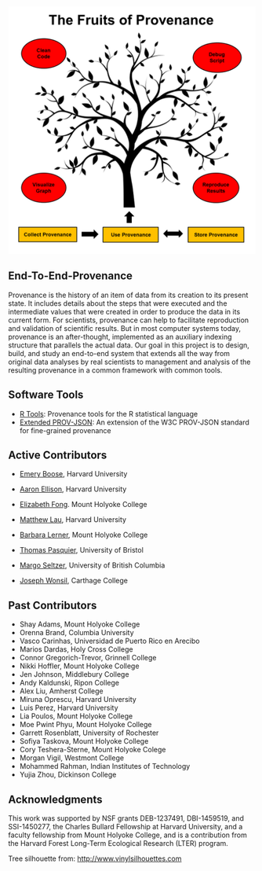 ![fruits of provenance](fruits-of-provenance.png)

## End-To-End-Provenance

Provenance is the history of an item of data from its creation to its present state. It includes details about the steps that were executed and the intermediate values that were created in order to produce the data in its current form. For scientists, provenance can help to facilitate reproduction and validation of scientific results. But in most computer systems today, provenance is an after-thought, implemented as an auxiliary indexing structure that parallels the actual data. Our goal in this project is to design, build, and study an end-to-end system that extends all the way from original data analyses by real scientists to management and analysis of the resulting provenance in a common framework with common tools.

## Software Tools

* [R Tools](https://github.com/End-to-end-provenance/End-to-end-provenance.github.io/blob/master/RTools.md): Provenance tools for the R statistical language
* [Extended PROV-JSON](https://github.com/End-to-end-provenance/ExtendedProvJson/blob/master/README.md): An extension of the W3C PROV-JSON standard for fine-grained provenance

## Active Contributors

* [Emery Boose](https://harvardforest.fas.harvard.edu/researchers/9), Harvard University

* [Aaron Ellison](https://harvardforest.fas.harvard.edu/aaron-ellison), Harvard University

* [Elizabeth Fong](https://www.linkedin.com/in/elizabethfongwm). Mount Holyoke College

* [Matthew Lau](https://harvardforest.fas.harvard.edu/researchers/8438), Harvard University

* [Barbara Lerner](https://www.mtholyoke.edu/%7Eblerner/), Mount Holyoke College

* [Thomas Pasquier](https://www.cl.cam.ac.uk/%7Etfjmp2/), University of Bristol

* [Margo Seltzer](https://www.eecs.harvard.edu/margo/), University of British Columbia

* [Joseph Wonsil](https://jwons.github.io/), Carthage College

## Past Contributors

* Shay Adams, Mount Holyoke College
* Orenna Brand, Columbia University
* Vasco Carinhas, Universidad de Puerto Rico en Arecibo
* Marios Dardas, Holy Cross College
* Connor Gregorich-Trevor, Grinnell College
* Nikki Hoffler, Mount Holyoke College
* Jen Johnson, Middlebury College
* Andy Kaldunski, Ripon College
* Alex Liu, Amherst College
* Miruna Oprescu, Harvard University
* Luis Perez, Harvard University
* Lia Poulos, Mount Holyoke College
* Moe Pwint Phyu, Mount Holyoke College
* Garrett Rosenblatt, University of Rochester
* Sofiya Taskova, Mount Holyoke College
* Cory Teshera-Sterne, Mount Holyoke Colege
* Morgan Vigil, Westmont College
* Mohammed Rahman, Indian Institutes of Technology
* Yujia Zhou, Dickinson College

## Acknowledgments

This work was supported by NSF grants DEB-1237491, DBI-1459519, and SSI-1450277, the Charles Bullard Fellowship at Harvard University, and a faculty fellowship from Mount Holyoke College, and is a contribution from the Harvard Forest Long-Term Ecological Research (LTER) program.

Tree silhouette from: http://www.vinylsilhouettes.com
